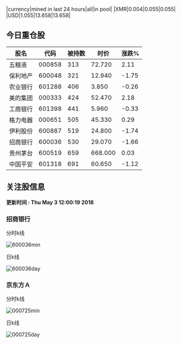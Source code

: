 |currency|mined in last 24 hours|all|in pool|
|XMR|0.004|0.055|0.055|
|USD|1.055|13.658|13.658|

## 今日重仓股 

|股名|代码|被持数|时价|涨跌%|
|---|---|---|---|---|
|五粮液|000858|313|72.720|2.11|
|保利地产|600048|321|12.940|-1.75|
|农业银行|601288|406|3.850|-0.26|
|美的集团|000333|424|52.470|2.18|
|工商银行|601398|441|5.960|-0.33|
|格力电器|000651|505|45.330|0.29|
|伊利股份|600887|519|24.800|-1.74|
|招商银行|600036|530|29.070|-1.66|
|贵州茅台|600519|659|668.000|0.03|
|中国平安|601318|691|60.650|-1.12|

## 关注股信息
**更新时间 : Thu May  3 12:00:19 2018**
### 招商银行 
分时k线

![600036min](http://image.sinajs.cn/newchart/min/n/sh600036.gif)

日k线

![600036day](http://image.sinajs.cn/newchart/daily/n/sh600036.gif)

### 京东方Ａ 
分时k线

![000725min](http://image.sinajs.cn/newchart/min/n/sz000725.gif)

日k线

![000725day](http://image.sinajs.cn/newchart/daily/n/sz000725.gif)
